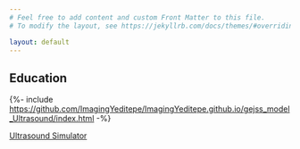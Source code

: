 ```yaml
---
# Feel free to add content and custom Front Matter to this file.
# To modify the layout, see https://jekyllrb.com/docs/themes/#overriding-theme-defaults

layout: default
---
```


## Education

{%- include https://github.com/ImagingYeditepe/ImagingYeditepe.github.io/gejss_model_Ultrasound/index.html -%}

[Ultrasound Simulator](https://github.com/ImagingYeditepe/ImagingYeditepe.github.io/gejss_model_Ultrasound/index.html)

